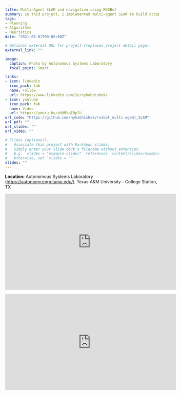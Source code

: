 ```yaml
---
title: Multi-Agent SLAM and navigation using ROSBot
summary: In thid project, I implemented multi-agent SLAM to build occupancy grid maps using ROSBots 2.0 by Husarion. These robots were also used as a demonstration platform to showcase the motion planning algorithms I developed as part of my PhD thesis on "Planning and Vision-based tools for Autonomous Vehicles"
tags:
- Planning
- Algorithms
- Heuristics
date: "2021-05-01T00:00:00Z"

# Optional external URL for project (replaces project detail page).
external_link: ""

image:
  caption: Photo by Autonomous Systems Laboratory
  focal_point: Smart

links:
- icon: linkedin
  icon_pack: fab
  name: Follow
  url: https://www.linkedin.com/in/nykabhishek/
- icon: youtube
  icon_pack: fab
  name: Video
  url: https://youtu.be/oH0RVqI9pJU
url_code: "https://github.com/nykabhishek/rosbot_multi-agent_SLAM"
url_pdf: ""
url_slides: ""
url_video: ""

# Slides (optional).
#   Associate this project with Markdown slides.
#   Simply enter your slide deck's filename without extension.
#   E.g. `slides = "example-slides"` references `content/slides/example-slides.md`.
#   Otherwise, set `slides = ""`.
slides: ""
---
```


<b>Location:</b> Autonomous Systems Laboratory (https://autonomy.engr.tamu.edu/), Texas A&M University - College Station, TX

<!-- <p>
    <img src='/images/rosbots.jpg'>
    <small> ROSBots by Husarion </small>
</p> -->

<p>
    <iframe width="560" height="315" src="https://www.youtube.com/embed/oH0RVqI9pJU" title="YouTube video player" frameborder="0" allow="accelerometer; autoplay; clipboard-write; encrypted-media; gyroscope; picture-in-picture" allowfullscreen></iframe>
</p>

<p>
    <iframe width="560" height="315" src="https://www.youtube.com/embed/CRFiTtZXsXA" title="YouTube video player" frameborder="0" allow="accelerometer; autoplay; clipboard-write; encrypted-media; gyroscope; picture-in-picture" allowfullscreen></iframe>
</p>